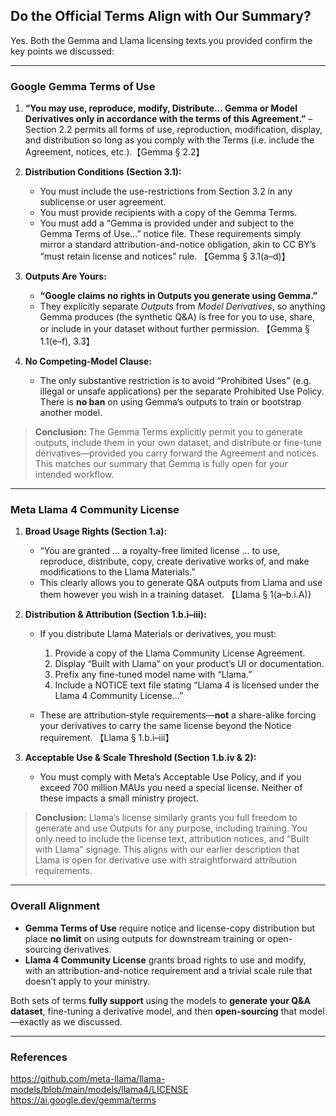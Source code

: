 ## Do the Official Terms Align with Our Summary?

Yes. Both the Gemma and Llama licensing texts you provided confirm the key points we discussed:

---

### Google Gemma Terms of Use

1. **“You may use, reproduce, modify, Distribute… Gemma or Model Derivatives only in accordance with the terms of this Agreement.”**
   – Section 2.2 permits all forms of use, reproduction, modification, display, and distribution so long as you comply with the Terms (i.e. include the Agreement, notices, etc.).【Gemma § 2.2】

2. **Distribution Conditions (Section 3.1):**

   * You must include the use-restrictions from Section 3.2 in any sublicense or user agreement.
   * You must provide recipients with a copy of the Gemma Terms.
   * You must add a “Gemma is provided under and subject to the Gemma Terms of Use…” notice file.
     These requirements simply mirror a standard attribution-and-notice obligation, akin to CC BY’s “must retain license and notices” rule. 【Gemma § 3.1(a–d)】

3. **Outputs Are Yours:**

   * **“Google claims no rights in Outputs you generate using Gemma.”**
   * They explicitly separate *Outputs* from *Model Derivatives*, so anything Gemma produces (the synthetic Q\&A) is free for you to use, share, or include in your dataset without further permission. 【Gemma § 1.1(e–f), 3.3】

4. **No Competing-Model Clause:**

   * The only substantive restriction is to avoid “Prohibited Uses” (e.g. illegal or unsafe applications) per the separate Prohibited Use Policy. There is **no ban** on using Gemma’s outputs to train or bootstrap another model.

> **Conclusion:** The Gemma Terms explicitly permit you to generate outputs, include them in your own dataset, and distribute or fine-tune derivatives—provided you carry forward the Agreement and notices. This matches our summary that Gemma is fully open for your intended workflow.

---

### Meta Llama 4 Community License

1. **Broad Usage Rights (Section 1.a):**

   * “You are granted … a royalty-free limited license … to use, reproduce, distribute, copy, create derivative works of, and make modifications to the Llama Materials.”
   * This clearly allows you to generate Q\&A outputs from Llama and use them however you wish in a training dataset. 【Llama § 1(a–b.i.A)}

2. **Distribution & Attribution (Section 1.b.i–iii):**

   * If you distribute Llama Materials or derivatives, you must:

     1. Provide a copy of the Llama Community License Agreement.
     2. Display “Built with Llama” on your product’s UI or documentation.
     3. Prefix any fine-tuned model name with “Llama.”
     4. Include a NOTICE text file stating “Llama 4 is licensed under the Llama 4 Community License…”
   * These are attribution‐style requirements—**not** a share-alike forcing your derivatives to carry the same license beyond the Notice requirement. 【Llama § 1.b.i–iii】

3. **Acceptable Use & Scale Threshold (Section 1.b.iv & 2):**

   * You must comply with Meta’s Acceptable Use Policy, and if you exceed 700 million MAUs you need a special license. Neither of these impacts a small ministry project.

> **Conclusion:** Llama’s license similarly grants you full freedom to generate and use Outputs for any purpose, including training. You only need to include the license text, attribution notices, and “Built with Llama” signage. This aligns with our earlier description that Llama is open for derivative use with straightforward attribution requirements.

---

### Overall Alignment

* **Gemma Terms of Use** require notice and license-copy distribution but place **no limit** on using outputs for downstream training or open-sourcing derivatives.
* **Llama 4 Community License** grants broad rights to use and modify, with an attribution-and-notice requirement and a trivial scale rule that doesn’t apply to your ministry.

Both sets of terms **fully support** using the models to **generate your Q\&A dataset**, fine-tuning a derivative model, and then **open-sourcing** that model—exactly as we discussed.

---

### References

https://github.com/meta-llama/llama-models/blob/main/models/llama4/LICENSE
https://ai.google.dev/gemma/terms
